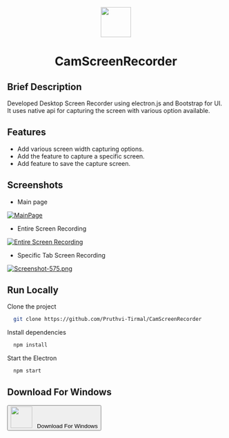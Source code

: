 <div align="center">
<img height="70" src="https://i.postimg.cc/02HJ1NwF/brand-Icon.png"/> 
  <h1>CamScreenRecorder</h1>
</div>

## Brief Description

Developed Desktop Screen Recorder using electron.js and Bootstrap for UI. It uses 
native api for capturing the screen with various option available.  

## Features

- Add various screen width capturing options.
- Add the feature to capture a specific screen.
- Add feature to save the capture screen.

<!-- ## Demo

Insert gif or link to demo -->


## Screenshots

- Main page

[![MainPage](https://i.postimg.cc/C53cxprV/Screenshot-573.png)](https://postimg.cc/gLKVgQPM)

- Entire Screen Recording

[![Entire Screen Recording](https://i.postimg.cc/brVsxzcK/Screenshot-574.png)](https://postimg.cc/WqrNjc4n)

- Specific Tab Screen Recording
  
[![Screenshot-575.png](https://i.postimg.cc/kgGXNrTm/Screenshot-575.png)](https://postimg.cc/fV4NZP42)


## Run Locally

Clone the project

```bash
  git clone https://github.com/Pruthvi-Tirmal/CamScreenRecorder
```

Install dependencies

```bash
  npm install
```

Start the Electron

```bash
  npm start
```

## Download For Windows
<a  href="https://urqr.herokuapp.com/YU2yxsNJal">
<button>
<img src="https://i.postimg.cc/fy9sJZCz/windows.png" height="50"/> 
 <span>&nbsp;&nbsp;Download For Windows</span>
</button>
</a>





